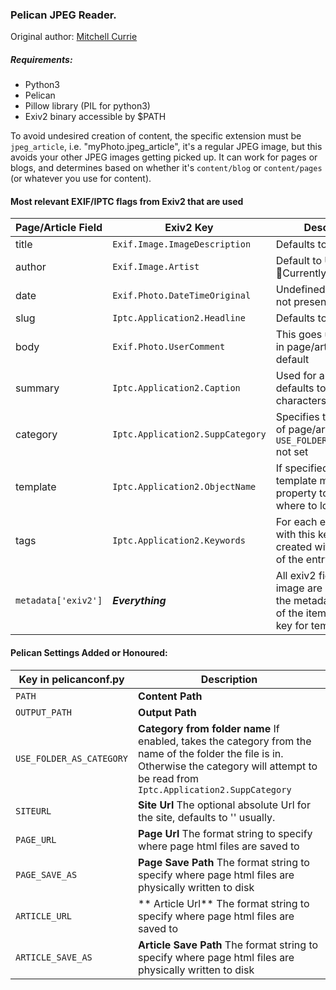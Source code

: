 ### Pelican JPEG Reader.

Original author: [Mitchell Currie](https://github.com/mitchins)

##### Requirements:

* Python3
* Pelican
* Pillow library (PIL for python3)
* Exiv2 binary accessible by $PATH

To avoid undesired creation of content, the specific extension must be `jpeg_article`, i.e. "myPhoto.jpeg_article", it's a regular JPEG image, but this avoids your other JPEG images getting picked up. It can work for pages or blogs, and determines based on whether it's `content/blog` or `content/pages` (or whatever you use for content).

#### Most relevant EXIF/IPTC flags from Exiv2 that are used

|  Page/Article Field | Exiv2 Key  |  Description |
|---|---|---|
| title  | `Exif.Image.ImageDescription`  |  Defaults to 'Untitled' |
| author  | `Exif.Image.Artist`  |  Default to Unknown. Currently Scalar |
| date  |  `Exif.Photo.DateTimeOriginal` |  Undefined behaviour if not present as required |
|  slug |  `Iptc.Application2.Headline` |  Defaults to title's value |
|  body |  `Exif.Photo.UserComment` |  This goes under image in page/article, blank default |
|  summary |  `Iptc.Application2.Caption` |  Used for article index, defaults to first 140 characters of the body |
|  category |  `Iptc.Application2.SuppCategory` |  Specifies the category of page/article if `USE_FOLDER_AS_CATEGORY` not set  |
|  template |  `Iptc.Application2.ObjectName` |  If specified will set the template metadata property to tell pelican where to look  |
|  tags |  `Iptc.Application2.Keywords` |  For each entry found with this key, a tag is created with the value of the entry |
|  `metadata['exiv2']` | ***Everything***|  All exiv2 fields from the image are shoved into the metadata dictionary of the item, under `exiv2` key for template usage |



#### Pelican Settings Added or Honoured:

|  Key in pelicanconf.py |  Description |
|---|---|
| `PATH`  |  **Content Path** |
| `OUTPUT_PATH` |  **Output Path** |
| `USE_FOLDER_AS_CATEGORY` | **Category from folder name** If enabled, takes the category from the name of the folder the file is in. Otherwise the category will attempt to be read from `Iptc.Application2.SuppCategory` |
|  `SITEURL` | **Site Url** The optional absolute Url for the site, defaults to '' usually. |
|  `PAGE_URL` | **Page Url** The format string to specify where page html files are saved to |
|  `PAGE_SAVE_AS` | **Page Save Path** The format string to specify where page html files are physically written to disk |
|  `ARTICLE_URL` | ** Article Url** The format string to specify where page html files are saved to |
|  `ARTICLE_SAVE_AS` | **Article Save Path** The format string to specify where page html files are physically written to disk |



